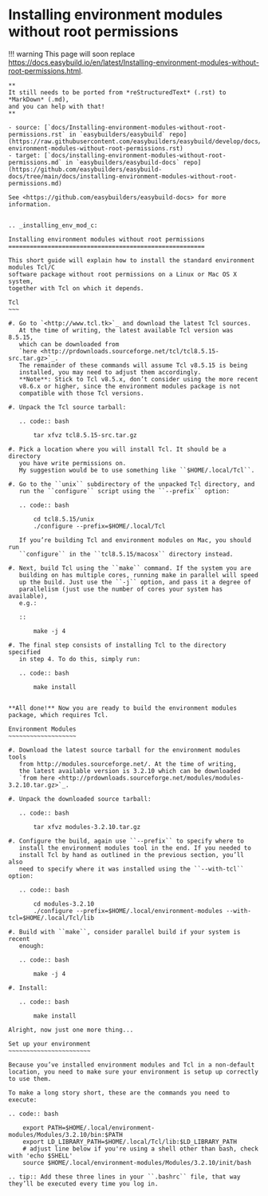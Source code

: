 # Installing environment modules without root permissions

!!! warning
    This page will soon replace <https://docs.easybuild.io/en/latest/Installing-environment-modules-without-root-permissions.html>.

    **
    It still needs to be ported from *reStructuredText* (.rst) to *MarkDown* (.md),  
    and you can help with that!
    **

    - source: [`docs/Installing-environment-modules-without-root-permissions.rst` in `easybuilders/easybuild` repo](https://raw.githubusercontent.com/easybuilders/easybuild/develop/docs/Installing-environment-modules-without-root-permissions.rst)
    - target: [`docs/installing-environment-modules-without-root-permissions.md` in `easybuilders/easybuild-docs` repo](https://github.com/easybuilders/easybuild-docs/tree/main/docs/installing-environment-modules-without-root-permissions.md)

    See <https://github.com/easybuilders/easybuild-docs> for more information.
```

.. _installing_env_mod_c:

Installing environment modules without root permissions
=======================================================

This short guide will explain how to install the standard environment modules Tcl/C
software package without root permissions on a Linux or Mac OS X system,
together with Tcl on which it depends.

Tcl
~~~

#. Go to `<http://www.tcl.tk>`_ and download the latest Tcl sources.
   At the time of writing, the latest available Tcl version was 8.5.15,
   which can be downloaded from
   `here <http://prdownloads.sourceforge.net/tcl/tcl8.5.15-src.tar.gz>`_.
   The remainder of these commands will assume Tcl v8.5.15 is being
   installed, you may need to adjust them accordingly.
   **Note**: Stick to Tcl v8.5.x, don’t consider using the more recent
   v8.6.x or higher, since the environment modules package is not
   compatible with those Tcl versions.

#. Unpack the Tcl source tarball:

   .. code:: bash

       tar xfvz tcl8.5.15-src.tar.gz

#. Pick a location where you will install Tcl. It should be a directory
   you have write permissions on.
   My suggestion would be to use something like ``$HOME/.local/Tcl``.

#. Go to the ``unix`` subdirectory of the unpacked Tcl directory, and
   run the ``configure`` script using the ``--prefix`` option:

   .. code:: bash

       cd tcl8.5.15/unix
       ./configure --prefix=$HOME/.local/Tcl

   If you’re building Tcl and environment modules on Mac, you should run
   ``configure`` in the ``tcl8.5.15/macosx`` directory instead.

#. Next, build Tcl using the ``make`` command. If the system you are
   building on has multiple cores, running make in parallel will speed
   up the build. Just use the ``-j`` option, and pass it a degree of
   parallelism (just use the number of cores your system has available),
   e.g.:

   ::

       make -j 4

#. The final step consists of installing Tcl to the directory specified
   in step 4. To do this, simply run:

   .. code:: bash

       make install


**All done!** Now you are ready to build the environment modules package, which requires Tcl.

Environment Modules
~~~~~~~~~~~~~~~~~~~

#. Download the latest source tarball for the environment modules tools
   from http://modules.sourceforge.net/. At the time of writing,
   the latest available version is 3.2.10 which can be downloaded
   `from here <http://prdownloads.sourceforge.net/modules/modules-3.2.10.tar.gz>`_.

#. Unpack the downloaded source tarball:

   .. code:: bash

       tar xfvz modules-3.2.10.tar.gz

#. Configure the build, again use ``--prefix`` to specify where to
   install the environment modules tool in the end. If you needed to
   install Tcl by hand as outlined in the previous section, you’ll also
   need to specify where it was installed using the ``--with-tcl`` option:

   .. code:: bash

       cd modules-3.2.10
       ./configure --prefix=$HOME/.local/environment-modules --with-tcl=$HOME/.local/Tcl/lib

#. Build with ``make``, consider parallel build if your system is recent
   enough:

   .. code:: bash

       make -j 4

#. Install:

   .. code:: bash

       make install

Alright, now just one more thing...

Set up your environment
~~~~~~~~~~~~~~~~~~~~~~~

Because you’ve installed environment modules and Tcl in a non-default
location, you need to make sure your environment is setup up correctly
to use them.

To make a long story short, these are the commands you need to execute:

.. code:: bash

    export PATH=$HOME/.local/environment-modules/Modules/3.2.10/bin:$PATH
    export LD_LIBRARY_PATH=$HOME/.local/Tcl/lib:$LD_LIBRARY_PATH
    # adjust line below if you're using a shell other than bash, check with 'echo $SHELL'
    source $HOME/.local/environment-modules/Modules/3.2.10/init/bash

.. tip:: Add these three lines in your ``.bashrc`` file, that way they’ll be executed every time you log in.


```
